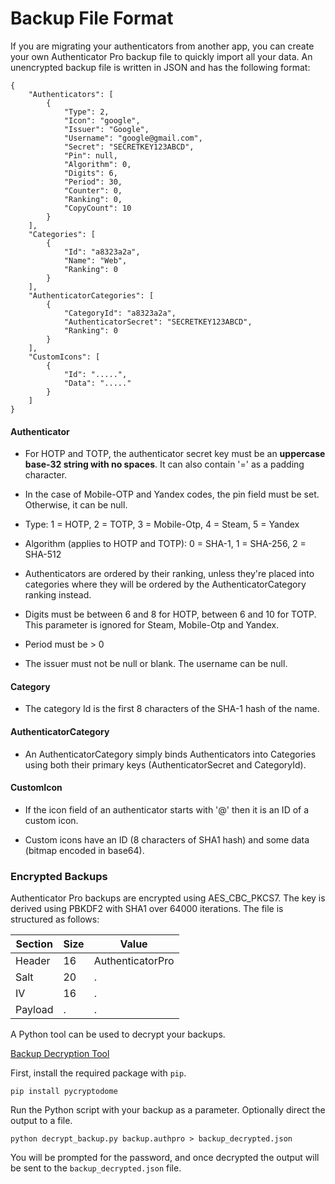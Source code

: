 # Backup File Format

If you are migrating your authenticators from another app, you can create your own Authenticator Pro backup file to quickly import all your data. An unencrypted backup file is written in JSON and has the following format:

```
{
    "Authenticators": [
        {
            "Type": 2,
            "Icon": "google",
            "Issuer": "Google",
            "Username": "google@gmail.com",
            "Secret": "SECRETKEY123ABCD",
            "Pin": null,
            "Algorithm": 0,
            "Digits": 6,
            "Period": 30,
            "Counter": 0,
            "Ranking": 0,
            "CopyCount": 10
        }
    ],
    "Categories": [
        {
            "Id": "a8323a2a",
            "Name": "Web",
            "Ranking": 0
        }
    ],
    "AuthenticatorCategories": [
        {
            "CategoryId": "a8323a2a",
            "AuthenticatorSecret": "SECRETKEY123ABCD",
            "Ranking": 0
        }
    ],
    "CustomIcons": [
        {
            "Id": ".....",
            "Data": "....."
        }
    ]
}
```

#### Authenticator

* For HOTP and TOTP, the authenticator secret key must be an **uppercase base-32 string with no spaces**. It can also contain '=' as a padding character.

* In the case of Mobile-OTP and Yandex codes, the pin field must be set. Otherwise, it can be null.

* Type: 1 = HOTP, 2 = TOTP, 3 = Mobile-Otp, 4 = Steam, 5 = Yandex

* Algorithm (applies to HOTP and TOTP): 0 = SHA-1, 1 = SHA-256, 2 = SHA-512

* Authenticators are ordered by their ranking, unless they're placed into categories where they will be ordered by the AuthenticatorCategory ranking instead.

* Digits must be between 6 and 8 for HOTP, between 6 and 10 for TOTP. This parameter is ignored for Steam, Mobile-Otp and Yandex.

* Period must be > 0

* The issuer must not be null or blank. The username can be null.

#### Category

* The category Id is the first 8 characters of the SHA-1 hash of the name.

#### AuthenticatorCategory

* An AuthenticatorCategory simply binds Authenticators into Categories using both their primary keys (AuthenticatorSecret and CategoryId).

#### CustomIcon

* If the icon field of an authenticator starts with '@' then it is an ID of a custom icon.

* Custom icons have an ID (8 characters of SHA1 hash) and some data (bitmap encoded in base64).

### Encrypted Backups

Authenticator Pro backups are encrypted using AES_CBC_PKCS7. The key is derived using PBKDF2 with SHA1 over 64000 iterations.
The file is structured as follows:

| Section | Size | Value            |
|---------|------|------------------|
| Header  | 16   | AuthenticatorPro |
| Salt    | 20   | .                |
| IV      | 16   | .                |
| Payload | .    | .                |

A Python tool can be used to decrypt your backups.

[Backup Decryption Tool](https://github.com/jamie-mh/AuthenticatorPro/blob/master/extra/decrypt_backup.py)

First, install the required package with ``pip``.

```
pip install pycryptodome
```

Run the Python script with your backup as a parameter. Optionally direct the output to a file.

```
python decrypt_backup.py backup.authpro > backup_decrypted.json
```

You will be prompted for the password, and once decrypted the output will be sent to the ``backup_decrypted.json`` file.
